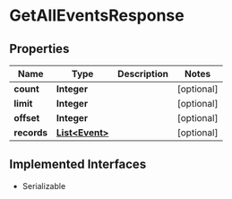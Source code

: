 

# GetAllEventsResponse


## Properties

| Name | Type | Description | Notes |
|------------ | ------------- | ------------- | -------------|
|**count** | **Integer** |  |  [optional] |
|**limit** | **Integer** |  |  [optional] |
|**offset** | **Integer** |  |  [optional] |
|**records** | [**List&lt;Event&gt;**](Event.md) |  |  [optional] |


## Implemented Interfaces

* Serializable


